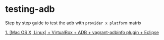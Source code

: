 # testing-adb
Step by step guide to test the adb with `provider x platform` matrix

[1. [Mac OS X, Linux] + VirtualBox + ADB + vagrant-adbinfo plugin + Eclipse](virtualbox_adbinfo.md)
